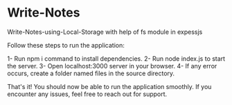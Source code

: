 # Write-Notes
Write-Notes-using-Local-Storage with help of fs module in expessjs

Follow these steps to run the application:

1- Run npm i command to install dependencies.
2- Run node index.js to start the server.
3- Open localhost:3000 server in your browser.
4- If any error occurs, create a folder named files in the source directory.

That's it! You should now be able to run the application smoothly. If you encounter any issues, feel free to reach out for support.
